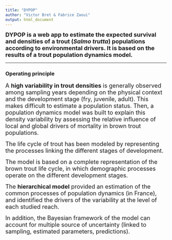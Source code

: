 ```yaml
---
title: "DYPOP"
author: "Victor Bret & Fabrice Zaoui"
output: html_document
---
```


<font size="4">**DYPOP is a web app to estimate the expected survival and densities of a trout (_Salmo trutta_) populations according to environmental drivers. It is based on the results of a trout population dynamics model.**</font>

* * *

### **Operating principle**


<font size="4">A **high variability in trout densities** is generally observed among sampling years depending on the physical context and the development stage (fry, juvenile, adult). This makes difficult to estimate a population status. Then, a population dynamics model was built to explain this density variability by assessing the relative influence of local and global drivers of mortality in brown trout populations.</font>


<font size="4">The life cycle of trout has been modeled by representing the processes linking the different stages of development.</font>

<font size="4">The model is based on a complete representation of the brown trout life cycle, in which demographic processes operate on the different development stages.</font>

<font size="4">The **hierarchical model** provided an estimation of the common processes of population dynamics (in France), and identified the drivers  of the variability at the level of each studied reach.</font>


<font size="4">In addition, the Bayesian framework of the model can account for multiple source of uncertainty (linked to sampling, estimated parameters, predictions).</font>
